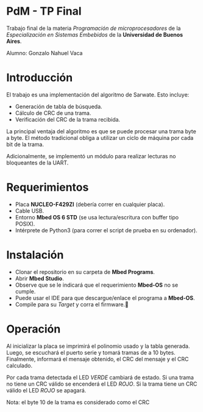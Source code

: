 PdM - TP Final
==============

Trabajo final de la materia *Programación de microprocesadores* de la *Especialización en Sistemas Embebidos* de la **Universidad de Buenos Aires**.

Alumno: Gonzalo Nahuel Vaca

# Introducción

El trabajo es una implementación del algoritmo de Sarwate. Esto incluye:

* Generación de tabla de búsqueda.
* Cálculo de CRC de una trama.
* Verificación del CRC de la trama recibida.

La principal ventaja del algoritmo es que se puede procesar una trama byte a byte.
El método tradicional obliga a utilizar un ciclo de máquina por cada bit de la trama.

Adicionalmente, se implementó un módulo para realizar lecturas no bloqueantes de la UART.

# Requerimientos

* Placa **NUCLEO-F429ZI** (debería correr en cualquier placa).
* Cable USB.
* Entorno **Mbed OS 6 STD** (se usa lectura/escritura con buffer tipo POSIX).
* Intérprete de Python3 (para correr el script de prueba en su ordenador).

# Instalación
* Clonar el repositorio en su carpeta de **Mbed Programs**.
* Abrir **Mbed Studio**.
* Observe que se le indicará que el requerimiento **Mbed-OS** no se cumple.
* Puede usar el IDE para que descargue/enlace el programa a **Mbed-OS**.
* Compile para su *Target* y corra el firmware.

# Operación

Al inicializar la placa se imprimirá el polinomio usado y la tabla generada.
Luego, se escuchará el puerto serie y tomará tramas de a 10 bytes.
Finalmente, informará el mensaje obtenido, el CRC del mensaje y el CRC calculado.

Por cada trama detectada el LED *VERDE* cambiará de estado.
Si una trama no tiene un CRC válido se encenderá el LED *ROJO*.
Si la trama tiene un CRC válido el LED *ROJO* se apagará.

Nota: el byte 10 de la trama es considerado como el CRC
